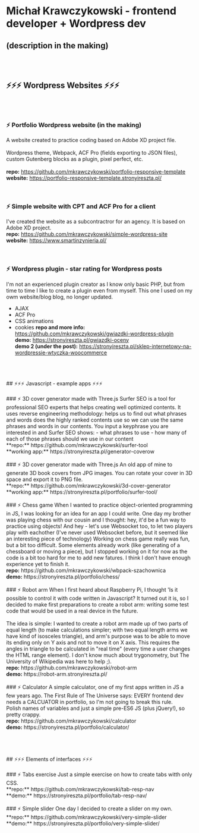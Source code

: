 # Michał Krawczykowski - frontend developer + Wordpress dev
## (description in the making)
<br><br>
## ⚡⚡⚡ Wordpress Websites ⚡⚡⚡
<br><br>
### ⚡ Portfolio Wordpress website (in the making)
A website created to practice coding based on Adobe XD project file.<br><br>
Wordpress theme, Webpack, ACF Pro (fields exporting to JSON files), custom Gutenberg blocks as a plugin, pixel perfect, etc.<br><br>
<strong>repo:</strong> https://github.com/mkrawczykowski/portfolio-responsive-template<br>
<strong>website:</strong> https://portfolio-responsive-template.stronyireszta.pl/
<br>
<br>
<br>
### ⚡ Simple website with CPT and ACF Pro for a client
I've created the website as a subcontractror for an agency. It is based on Adobe XD project.
<br>
<strong>repo:</strong> https://github.com/mkrawczykowski/simple-wordpress-site<br>
<strong>website:</strong> https://www.smartinzynieria.pl/
<br>
<br>
<br>
### ⚡ Wordpress plugin - star rating for Wordpress posts
I'm not an experienced plugin creator as I know only basic PHP, but from time to time I like to create a plugin even from myself. This one I used on my owm website/blog blog, no longer updated.
- AJAX
- ACF Pro
- CSS animations
- cookies
<strong>repo and more info:</strong> https://github.com/mkrawczykowski/gwiazdki-wordpress-plugin<br>
<strong>demo:</strong> https://stronyireszta.pl/gwiazdki-oceny<br>
<strong>demo 2 (under the post):</strong> https://stronyireszta.pl/sklep-internetowy-na-wordpressie-wtyczka-woocommerce
<br>
<br>
<br>
## ⚡⚡⚡ Javascript - example apps ⚡⚡⚡
<br>
<br>
### ⚡ 3D cover generator made with Three.js
Surfer SEO is a tool for professional SEO experts that helps creating well optimized contents. It uses reverse engineering methodology: helps us to find out what phrases and words does the highly ranked contents use so we can use the same phrases and words in our contents. You input a keyphrase you are interested in and Surfer SEO shows:
- what phrases to use
- how many of each of those phrases should we use in our content<br>
**repo:** https://github.com/mkrawczykowski/surfer-tool<br>
**working app:** https://stronyireszta.pl/generator-coverow
<br>
<br>
### ⚡ 3D cover generator made with Three.js
An old app of mine to generate 3D book covers from JPG images. You can rotate your cover in 3D space and export it to PNG file.<br>
**repo:** https://github.com/mkrawczykowski/3d-cover-generator<br>
**working app:** https://stronyireszta.pl/portfolio/surfer-tool/
<br>
<br>
### ⚡ Chess game
When I wanted to practice object-oriented programming in JS, I was looking for an idea for an app I could write. One day my brother was playing chess with our cousin and I thought: hey, it'd be a fun way to practice using objects! And hey - let's use Websocket too, to let two players play with eachother (I've never used Websocket before, but it seemed like an interesting piece of technology)
Working on chess game really was fun, but a bit too difficult. Some elements already work (like generating of a chessboard or moving a piece), but I stopped working on it for now as the code is a bit too hard for me to add new fatures. I think I don't have enough experience yet to finish it.
<br>
<strong>repo:</strong> https://github.com/mkrawczykowski/wbpack-szachownica<br>
<strong>demo:</strong> https://stronyireszta.pl/portfolio/chess/
<br>
<br>
### ⚡ Robot arm
When I first heard about Raspberry Pi, I thought 'Is it possible to control it with code written in Javascript? It turned out it is, so I decided to make first preparations to create a robot arm: writing some test code that would be used in a real device in the future.<br><br>
The idea is simple: I wanted to create a robot arm made up of two parts of equal length (to make calculations simpler; with two equal length arms we have kind of isosceles triangle), and arm's purpose was to be able to move its ending only on Y axis and not to move it on X axis. This requires the angles in triangle to be calculated in "real time" (every time a user changes the HTML range element). I don't know much about trygonometry, but The University of Wikipedia was here to help ;).
<br>
<strong>repo:</strong> https://github.com/mkrawczykowski/robot-arm<br>
<strong>demo:</strong> https://robot-arm.stronyireszta.pl/
<br>
<br>
### ⚡ Calculator
A simple calculator, one of my first apps written in JS a few years ago. The First Rule of The Universe says: EVERY frontend dev needs a CALCUATOR in portfolio, so I'm not going to break this rule.<br>
Polish names of variables and just a simple pre-ES6 JS (plus jQuery!), so pretty crappy.
<br>
<strong>repo:</strong> https://github.com/mkrawczykowski/calculator<br>
<strong>demo:</strong> https://stronyireszta.pl/portfolio/calculator/
<br>
<br>
<br>
<br><br>
## ⚡⚡⚡ Elements of interfaces ⚡⚡⚡
<br><br>
### ⚡ Tabs exercise
Just a simple exercise on how to create tabs witth only CSS.<br>
**repo:** https://github.com/mkrawczykowski/tab-resp-nav<br>
**demo:** https://stronyireszta.pl/portfolio/tab-resp-nav/
<br><br>
### ⚡ Simple slider
One day I decided to create a slider on my own.
<br>
**repo:** https://github.com/mkrawczykowski/very-simple-slider<br>
**demo:** https://stronyireszta.pl/portfolio/very-simple-slider/
<br><br>
